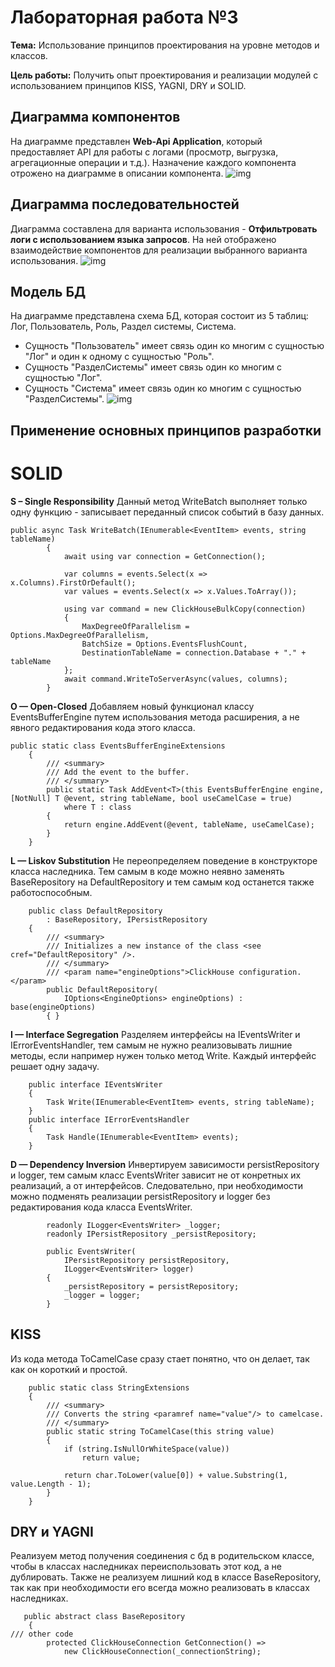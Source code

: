 # Лабораторная работа №3
**Тема:** Использование принципов проектирования на уровне методов и классов.

**Цель работы:** Получить опыт проектирования и реализации модулей с использованием принципов KISS, YAGNI, DRY и SOLID.

## Диаграмма компонентов
На диаграмме представлен **Web-Api Application**, который предоставляет API для работы с логами (просмотр, выгрузка, агрегационные операции и т.д.). 
Назначение каждого компонента отрожено на диаграмме в описании компонента.
![img](https://github.com/YusupovIlya/Software_architecture/blob/LabWork3/Lab%20Work%20%E2%84%963/docs/components_diagram.png)

## Диаграмма последовательностей
Диаграмма составлена для варианта использования - **Отфильтровать логи с использованием языка запросов**. 
На ней отображено взаимодействие компонентов для реализации выбранного варианта использования.
![img](https://github.com/YusupovIlya/Software_architecture/blob/LabWork3/Lab%20Work%20%E2%84%963/docs/sequence_diagram.png)

## Модель БД
На диаграмме представлена схема БД, которая состоит из 5 таблиц: Лог, Пользователь, Роль, Раздел системы, Система.
- Сущность "Пользователь" имеет связь один ко многим с сущностью "Лог" и один к одному с сущностью "Роль".
- Сущность "РазделСистемы" имеет связь один ко многим с сущностью "Лог".
- Сущность "Система" имеет связь один ко многим с сущностью "РазделСистемы".
![img](https://github.com/YusupovIlya/Software_architecture/blob/LabWork3/Lab%20Work%20%E2%84%963/docs/db_diagram.png)

## Применение основных принципов разработки
# SOLID
**S – Single Responsibility**
Данный метод WriteBatch выполняет только одну функцию - записывает переданный список событий в базу данных.
```
public async Task WriteBatch(IEnumerable<EventItem> events, string tableName)
        {
            await using var connection = GetConnection();

            var columns = events.Select(x => x.Columns).FirstOrDefault();
            var values = events.Select(x => x.Values.ToArray());

            using var command = new ClickHouseBulkCopy(connection)
            {
                MaxDegreeOfParallelism = Options.MaxDegreeOfParallelism,
                BatchSize = Options.EventsFlushCount,
                DestinationTableName = connection.Database + "." + tableName
            };
            await command.WriteToServerAsync(values, columns);
        }
```
**O — Open-Closed**
Добавляем новый функционал классу EventsBufferEngine путем использования метода расширения, а не явного редактирования кода этого класса.
```
public static class EventsBufferEngineExtensions
    {
        /// <summary>
        /// Add the event to the buffer.
        /// </summary>
        public static Task AddEvent<T>(this EventsBufferEngine engine, [NotNull] T @event, string tableName, bool useCamelCase = true)
            where T : class
        {
            return engine.AddEvent(@event, tableName, useCamelCase);
        }
    }
```
**L — Liskov Substitution**
Не переопределяем поведение в конструкторе класса наследника. Тем самым в коде можно неявно заменять BaseRepository на DefaultRepository и тем самым код останется также работоспособным.
```
    public class DefaultRepository
        : BaseRepository, IPersistRepository
    {
        /// <summary>
        /// Initializes a new instance of the class <see cref="DefaultRepository" />.
        /// </summary>
        /// <param name="engineOptions">ClickHouse configuration.</param>
        public DefaultRepository(
            IOptions<EngineOptions> engineOptions) : base(engineOptions)
        { }
```
**I — Interface Segregation**
Разделяем интерфейсы на IEventsWriter и IErrorEventsHandler, тем самым не нужно реализовывать лишние методы, если например нужен только метод Write. Каждый интерфейс решает одну задачу.
```
    public interface IEventsWriter
    {
        Task Write(IEnumerable<EventItem> events, string tableName);
    }
    public interface IErrorEventsHandler
    {
        Task Handle(IEnumerable<EventItem> events);
    }
```
**D — Dependency Inversion**
Инвертируем зависимости persistRepository и logger, тем самым класс EventsWriter зависит не от конретных их реализаций, а от интерфейсов. Следовательно, при необходимости можно подменять реализации persistRepository и logger без редактирования кода класса EventsWriter.
```
        readonly ILogger<EventsWriter> _logger;
        readonly IPersistRepository _persistRepository;

        public EventsWriter(
            IPersistRepository persistRepository,
            ILogger<EventsWriter> logger)
        {
            _persistRepository = persistRepository;
            _logger = logger;
        }
```
## KISS
Из кода метода ToCamelCase сразу стает понятно, что он делает, так как он короткий и простой.
```
    public static class StringExtensions
    {
        /// <summary>
        /// Converts the string <paramref name="value"/> to camelcase.
        /// </summary>
        public static string ToCamelCase(this string value)
        {
            if (string.IsNullOrWhiteSpace(value))
                return value;

            return char.ToLower(value[0]) + value.Substring(1, value.Length - 1);
        }
    }
```
## DRY и YAGNI
Реализуем метод получения соединения с бд в родительском классе, чтобы в классах наследниках переиспользовать этот код, а не дублировать.
Также не реализуем лишний код в классе BaseRepository, так как при необходимости его всегда можно реализовать в классах наследниках.
```
   public abstract class BaseRepository
    {
/// other code
        protected ClickHouseConnection GetConnection() =>
            new ClickHouseConnection(_connectionString);
```
